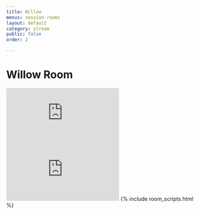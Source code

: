```yaml
---
title: Willow
menus: session-rooms
layout: default
category: stream
public: false
order: 2

---
```

# Willow Room

<iframe src="https://vimeo.com/event/550222/embed" frameborder="0" allow="autoplay; fullscreen" allowfullscreenclass="convention-video"></iframe>

<iframe frameborder="0" class="convention-chat" src="https://titanembeds.com/embed/680949000295284757?defaultchannel=742279322726957118">
</iframe>
{% include room_scripts.html %}